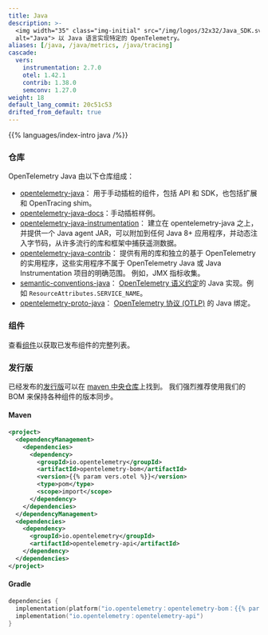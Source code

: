 ```yaml
---
title: Java
description: >-
  <img width="35" class="img-initial" src="/img/logos/32x32/Java_SDK.svg"
  alt="Java"> 以 Java 语言实现特定的 OpenTelemetry。
aliases: [/java, /java/metrics, /java/tracing]
cascade:
  vers:
    instrumentation: 2.7.0
    otel: 1.42.1
    contrib: 1.38.0
    semconv: 1.27.0
weight: 18
default_lang_commit: 20c51c53
drifted_from_default: true
---
```


{{% languages/index-intro java /%}}

### 仓库

OpenTelemetry Java 由以下仓库组成：

- [opentelemetry-java](https://github.com/open-telemetry/opentelemetry-java)：
  用于手动插桩的组件，包括 API 和 SDK，也包括扩展和 OpenTracing shim。
- [opentelemetry-java-docs][]：手动插桩样例。
- [opentelemetry-java-instrumentation](https://github.com/open-telemetry/opentelemetry-java-instrumentation)：
  建立在 opentelemetry-java 之上，并提供一个 Java agent JAR，可以附加到任何 Java 8+ 应用程序，并动态注入字节码，从许多流行的库和框架中捕获遥测数据。
- [opentelemetry-java-contrib](https://github.com/open-telemetry/opentelemetry-java-contrib)：
  提供有用的库和独立的基于 OpenTelemetry 的实用程序，这些实用程序不属于 OpenTelemetry Java 或 Java Instrumentation 项目的明确范围。
  例如，JMX 指标收集。
- [semantic-conventions-java](https://github.com/open-telemetry/semantic-conventions-java)：
  [OpenTelemetry 语义约定](/docs/specs/semconv/)的 Java 实现。例如 `ResourceAttributes.SERVICE_NAME`。
- [opentelemetry-proto-java](https://github.com/open-telemetry/opentelemetry-proto-java)：
  [OpenTelemetry 协议 (OTLP)](/docs/specs/otlp/) 的 Java 绑定。

### 组件

查看[组件]以获取已发布组件的完整列表。

### 发行版

已经发布的[发行版][]可以在 [maven 中央仓库][]上找到。
我们强烈推荐使用我们的 BOM 来保持各种组件的版本同步。

#### Maven

```xml
<project>
  <dependencyManagement>
    <dependencies>
      <dependency>
        <groupId>io.opentelemetry</groupId>
        <artifactId>opentelemetry-bom</artifactId>
        <version>{{% param vers.otel %}}</version>
        <type>pom</type>
        <scope>import</scope>
      </dependency>
    </dependencies>
  </dependencyManagement>
  <dependencies>
    <dependency>
      <groupId>io.opentelemetry</groupId>
      <artifactId>opentelemetry-api</artifactId>
    </dependency>
  </dependencies>
</project>
```

#### Gradle

```kotlin
dependencies {
  implementation(platform("io.opentelemetry：opentelemetry-bom：{{% param vers.otel %}}"))
  implementation("io.opentelemetry：opentelemetry-api")
}
```

[maven 中央仓库]: https://mvnrepository.com/artifact/io.opentelemetry
[opentelemetry-java-docs]: https://github.com/open-telemetry/opentelemetry-java-docs#java-opentelemetry-examples
[发行版]: https://github.com/open-telemetry/opentelemetry-java/releases
[组件]: https://github.com/open-telemetry/opentelemetry-java#releases
